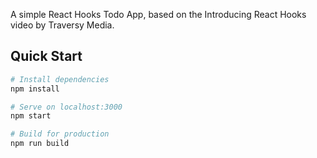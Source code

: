 A simple React Hooks Todo App, based on the Introducing React Hooks video by Traversy Media.

## Quick Start

```bash
# Install dependencies
npm install

# Serve on localhost:3000
npm start

# Build for production
npm run build
```
